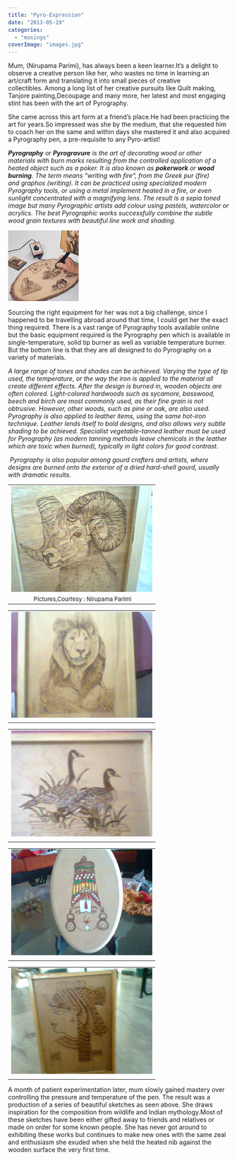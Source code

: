 ```yaml
---
title: "Pyro-Expression"
date: "2013-05-19"
categories: 
  - "musings"
coverImage: "images.jpg"
---
```


Mum, (Nirupama Parimi), has always been a keen learner.It’s a delight to observe a creative person like her, who wastes no time in learning an art/craft form and translating it into small pieces of creative collectibles. Among a long list of her creative pursuits like Quilt making, Tanjore painting,Decoupage and many more, her latest and most engaging stint has been with the art of Pyrography.

She came across this art form at a friend’s place.He had been practicing the art for years.So impressed was she by the medium, that she requested him to coach her on the same and within days she mastered it and also acquired a Pyrography pen, a pre-requisite to any Pyro-artist!

_**Pyrography** or **Pyrogravure** is the art of decorating wood or other materials with burn marks resulting from the controlled application of a heated object such as a poker. It is also known as **pokerwork** or **wood burning**. The term means "writing with fire", from the Greek pur (fire) and graphos (writing). It can be practiced using specialized modern Pyrography tools, or using a metal implement heated in a fire, or even sunlight concentrated with a magnifying lens._ _The result is a sepia toned image but many Pyrographic artists add colour using pastels, watercolor or acrylics. The best Pyrographic works successfully combine the subtle wood grain textures with beautiful line work and shading._

[![](images/images.jpg)](http://4.bp.blogspot.com/-kOuvBzMn2Y4/UZeheh7_8TI/AAAAAAAAAJ0/kFykxWH9uXA/s1600/images.jpg)

Sourcing the right equipment for her was not a big challenge, since I happened to be travelling abroad around that time, I could get her the exact thing required. There is a vast range of Pyrography tools available online but the basic equipment required is the Pyrography pen which is available in single-temperature, solid tip burner as well as variable temperature burner. But the bottom line is that they are all designed to do Pyrography on a variety of materials.

_A large range of tones and shades can be achieved. Varying the type of tip used, the temperature, or the way the iron is applied to the material all create different effects. After the design is burned in, wooden objects are often colored. Light-colored hardwoods such as sycamore, basswood, beech and birch are most commonly used, as their fine grain is not obtrusive. However, other woods, such as pine or oak, are also used. Pyrography is also applied to leather items, using the same hot-iron technique. Leather lends itself to bold designs, and also allows very subtle shading to be achieved. Specialist vegetable-tanned leather must be used for Pyrography (as modern tanning methods leave chemicals in the leather which are toxic when burned), typically in light colors for good contrast._

 _Pyrography is also popular among gourd crafters and artists, where designs are burned onto the exterior of a dried hard-shell gourd, usually with dramatic results._

<table class="tr-caption-container" style="margin-left: auto; margin-right: auto; text-align: center;" cellspacing="0" cellpadding="0"><tbody><tr><td style="text-align: center;"><a style="clear: left; margin-bottom: 1em; margin-left: auto; margin-right: auto;" href="http://4.bp.blogspot.com/-8BMcGYRbu5E/UZefcKHjw-I/AAAAAAAAAJA/8sQ5DKiIki0/s1600/Photo0090.jpg"><img src="images/Photo0090.jpg" width="320" height="240" border="0"></a></td></tr><tr><td class="tr-caption" style="font-size: 13px; text-align: center;">&nbsp;Pictures,Courtesy&nbsp;: Nirupama Parimi</td></tr></tbody></table>

<table class="tr-caption-container" style="margin-left: auto; margin-right: auto; text-align: center;" cellspacing="0" cellpadding="0"><tbody><tr><td style="text-align: center;"><a style="clear: right; margin-bottom: 1em; margin-left: auto; margin-right: auto;" href="http://4.bp.blogspot.com/-5zcI2GpSbVA/UZefn3ffJ7I/AAAAAAAAAJI/sL4JZ88i9VU/s1600/Photo0094.jpg"><img src="images/Photo0094.jpg" width="320" height="240" border="0"></a></td></tr><tr><td class="tr-caption" style="font-size: 13px; text-align: center;"></td></tr></tbody></table>

<table class="tr-caption-container" style="margin-left: auto; margin-right: auto; text-align: center;" cellspacing="0" cellpadding="0"><tbody><tr><td style="text-align: center;"><a style="clear: left; margin-bottom: 1em; margin-left: auto; margin-right: auto;" href="http://2.bp.blogspot.com/-u1mjfp6TlQU/UZegNbOMoDI/AAAAAAAAAJY/HXjxPxgc7l4/s1600/Photo0093.jpg"><img src="images/Photo0093.jpg" width="320" height="240" border="0"></a></td></tr><tr><td class="tr-caption" style="font-size: 13px; text-align: center;"></td></tr></tbody></table>

<table class="tr-caption-container" style="margin-left: auto; margin-right: auto; text-align: center;" cellspacing="0" cellpadding="0"><tbody><tr><td style="text-align: center;"><a style="clear: right; margin-bottom: 1em; margin-left: auto; margin-right: auto;" href="http://2.bp.blogspot.com/-AJId7pys3hw/UZegVU2Pd9I/AAAAAAAAAJg/QCX6P7Ok_B4/s1600/Photo0199.jpg"><img src="images/Photo0199.jpg" width="320" height="240" border="0"></a></td></tr><tr><td class="tr-caption" style="font-size: 13px; text-align: center;"></td></tr></tbody></table>

<table class="tr-caption-container" style="margin-left: auto; margin-right: auto; text-align: center;" cellspacing="0" cellpadding="0"><tbody><tr><td style="text-align: center;"><a style="clear: left; margin-bottom: 1em; margin-left: auto; margin-right: auto;" href="http://2.bp.blogspot.com/-K_kD7Odmm-M/UZegcm2cegI/AAAAAAAAAJo/CpDt4Ye6o0o/s1600/Photo0089.jpg"><img src="images/Photo0089.jpg" width="320" height="240" border="0"></a></td></tr><tr><td class="tr-caption" style="font-size: 13px; text-align: center;"></td></tr></tbody></table>

A month of patient experimentation later, mum slowly gained mastery over controlling the pressure and temperature of the pen. The result was a production of a series of beautiful sketches as seen above. She draws inspiration for the composition from wildlife and Indian mythology.Most of these sketches have been either gifted away to friends and relatives or made on order for some known people. She has never got around to exhibiting these works but continues to make new ones with the same zeal and enthusiasm she exuded when she held the heated nib against the wooden surface the very first time.

